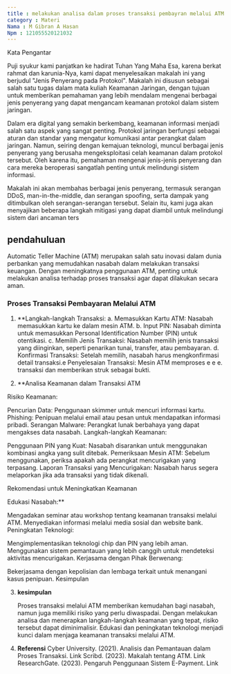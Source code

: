 ```yaml
---
title : melakukan analisa dalam proses transaksi pembayran melalui ATM secara aman
category : Materi
Nama : M Gibran A Hasan
Npm : 121055520121032
---
```


Kata Pengantar

Puji syukur kami panjatkan ke hadirat Tuhan Yang Maha Esa, karena berkat rahmat dan karunia-Nya, kami dapat menyelesaikan makalah ini yang berjudul "Jenis Penyerang pada Protokol". Makalah ini disusun sebagai salah satu tugas dalam mata kuliah Keamanan Jaringan, dengan tujuan untuk memberikan pemahaman yang lebih mendalam mengenai berbagai jenis penyerang yang dapat mengancam keamanan protokol dalam sistem jaringan.

Dalam era digital yang semakin berkembang, keamanan informasi menjadi salah satu aspek yang sangat penting. Protokol jaringan berfungsi sebagai aturan dan standar yang mengatur komunikasi antar perangkat dalam jaringan. Namun, seiring dengan kemajuan teknologi, muncul berbagai jenis penyerang yang berusaha mengeksploitasi celah keamanan dalam protokol tersebut. Oleh karena itu, pemahaman mengenai jenis-jenis penyerang dan cara mereka beroperasi sangatlah penting untuk melindungi sistem informasi.

Makalah ini akan membahas berbagai jenis penyerang, termasuk serangan DDoS, man-in-the-middle, dan serangan spoofing, serta dampak yang ditimbulkan oleh serangan-serangan tersebut. Selain itu, kami juga akan menyajikan beberapa langkah mitigasi yang dapat diambil untuk melindungi sistem dari ancaman ters

## pendahuluan

Automatic Teller Machine (ATM) merupakan salah satu inovasi dalam dunia perbankan yang memudahkan nasabah dalam melakukan transaksi keuangan.
Dengan meningkatnya penggunaan ATM, penting untuk melakukan analisa terhadap proses transaksi agar dapat dilakukan secara aman.

### Proses Transaksi Pembayaran Melalui ATM

1. **Langkah-langkah Transaksi:
a. Memasukkan Kartu ATM: Nasabah memasukkan kartu ke dalam mesin ATM.
b. Input PIN: Nasabah diminta untuk memasukkan Personal Identification Number (PIN) untuk otentikasi.
c. Memilih Jenis Transaksi: Nasabah memilih jenis transaksi yang diinginkan, seperti penarikan tunai, transfer, atau pembayaran.
d. Konfirmasi Transaksi: Setelah memilih, nasabah harus mengkonfirmasi detail transaksi.e Penyelesaian Transaksi: Mesin ATM memproses e e e. transaksi dan memberikan struk sebagai bukti.

2. **Analisa Keamanan dalam Transaksi ATM

  Risiko Keamanan:
  
  Pencurian Data: Penggunaan skimmer untuk mencuri informasi kartu.
Phishing: Penipuan melalui email atau pesan untuk mendapatkan informasi pribadi.
Serangan Malware: Perangkat lunak berbahaya yang dapat mengakses data nasabah.
Langkah-langkah Keamanan:

Penggunaan PIN yang Kuat: Nasabah disarankan untuk menggunakan kombinasi angka yang sulit ditebak.
Pemeriksaan Mesin ATM: Sebelum menggunakan, periksa apakah ada perangkat mencurigakan yang terpasang.
Laporan Transaksi yang Mencurigakan: Nasabah harus segera melaporkan jika ada transaksi yang tidak dikenali.

Rekomendasi untuk Meningkatkan Keamanan

Edukasi Nasabah:**

  Mengadakan seminar atau workshop tentang keamanan transaksi melalui ATM.
Menyediakan informasi melalui media sosial dan website bank.
Peningkatan Teknologi:

Mengimplementasikan teknologi chip dan PIN yang lebih aman.
Menggunakan sistem pemantauan yang lebih canggih untuk mendeteksi aktivitas mencurigakan.
Kerjasama dengan Pihak Berwenang:

Bekerjasama dengan kepolisian dan lembaga terkait untuk menangani kasus penipuan.
Kesimpulan

3. **kesimpulan**

    Proses transaksi melalui ATM memberikan kemudahan bagi nasabah, namun juga memiliki risiko yang perlu diwaspadai.
Dengan melakukan analisa dan menerapkan langkah-langkah keamanan yang tepat, risiko tersebut dapat diminimalisir.
Edukasi dan peningkatan teknologi menjadi kunci dalam menjaga keamanan transaksi melalui ATM.

4. **Referensi**
Cyber University. (2021). Analisis dan Pemantauan dalam Proses Transaksi. Link
Scribd. (2023). Makalah tentang ATM. Link
ResearchGate. (2023). Pengaruh Penggunaan Sistem E-Payment. Link
   





 

 

